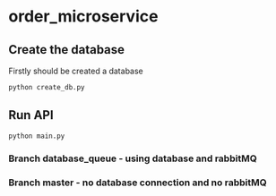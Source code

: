 # order_microservice
## Create the database
Firstly should be created a database
```bash
python create_db.py
```

## Run API
```bash
python main.py
```

### Branch database_queue - using database and rabbitMQ
### Branch master - no database connection and no rabbitMQ
